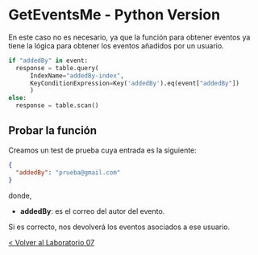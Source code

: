 # GetEventsMe - Python Version

En este caso no es necesario, ya que la función para obtener eventos ya tiene la lógica para obtener los eventos añadidos por un usuario.

```python
if "addedBy" in event:
  response = table.query(
      IndexName="addedBy-index",
      KeyConditionExpression=Key('addedBy').eq(event["addedBy"])
      )
else:
  response = table.scan()
```

## Probar la función

Creamos un test de prueba cuya entrada es la siguiente:

```json
{
  "addedBy": "prueba@gmail.com"
}
```
donde,
* **addedBy**: es el correo del autor del evento.

Si es correcto, nos devolverá los eventos asociados a ese usuario.

[< Volver al Laboratorio 07 ](../../lab-07) 
